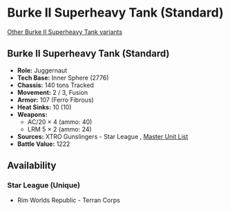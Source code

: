 # Burke II Superheavy Tank (Standard) 

[Other Burke II Superheavy Tank variants](../burke_ii_superheavy_tank.md) 

## Burke II Superheavy Tank (Standard) 

- **Role:** Juggernaut 
- **Tech Base:** Inner Sphere (2776) 
- **Chassis:** 140 tons Tracked 
- **Movement:** 2 / 3, Fusion 
- **Armor:** 107 (Ferro Fibrous) 
- **Heat Sinks:** 10 (10) 
- **Weapons:** 
  - AC/20 × 4 (ammo: 40) 
  - LRM 5 × 2 (ammo: 24) 
- **Sources:** XTRO Gunslingers - Star League , [Master Unit List](http://masterunitlist.info/Unit/Details/7328) 
- **Battle Value:** 1222 

## Availability 

### Star League (Unique) 

- Rim Worlds Republic - Terran Corps 


